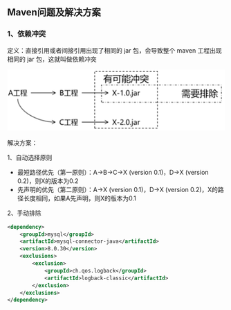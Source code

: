 ## Maven问题及解决方案

### 1、依赖冲突

定义：直接引用或者间接引用出现了相同的 jar 包，会导致整个 maven 工程出现相同的 jar 包，这就叫做依赖冲突

![image-20241105093712111](./images/image-20241105093712111.png)



解决方案：

1、自动选择原则

- 最短路径优先（第一原则）：A->B->C->X (version 0.1)，D->X (version 0.2)，则X的版本为0.2
- 先声明的优先（第二原则）：A->X (version 0.1)，D->X (version 0.2)，X的路径长度相同，如果A先声明，则X的版本为0.1

2、手动排除

```xml
<dependency>
    <groupId>mysql</groupId>
    <artifactId>mysql-connector-java</artifactId>
    <version>8.0.30</version>
    <exclusions>
        <exclusion>
            <groupId>ch.qos.logback</groupId>
            <artifactId>logback-classic</artifactId>
        </exclusion>
    </exclusions>
</dependency>
```

